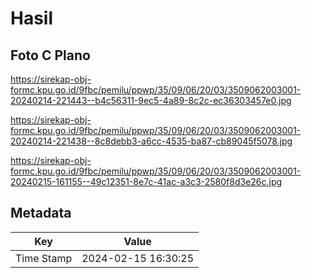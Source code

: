 # Hasil

## Foto C Plano

https://sirekap-obj-formc.kpu.go.id/9fbc/pemilu/ppwp/35/09/06/20/03/3509062003001-20240214-221443--b4c56311-9ec5-4a89-8c2c-ec36303457e0.jpg

https://sirekap-obj-formc.kpu.go.id/9fbc/pemilu/ppwp/35/09/06/20/03/3509062003001-20240214-221438--8c8debb3-a6cc-4535-ba87-cb89045f5078.jpg

https://sirekap-obj-formc.kpu.go.id/9fbc/pemilu/ppwp/35/09/06/20/03/3509062003001-20240215-161155--49c12351-8e7c-41ac-a3c3-2580f8d3e26c.jpg


## Metadata

| Key        | Value               |
| ---------- | ------------------- |
| Time Stamp | 2024-02-15 16:30:25 |



